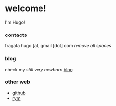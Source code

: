 # welcome! 

I'm Hugo!

### contacts
fragata hugo [at] gmail [dot] com _remove *all* spaces_

### blog

check my _still very newborn_ [blog](https://hugofragata.github.io/blog/)

### other web 

* [github](https://github.com/hugofragata)
* [rym](https://rateyourmusic.com/~hmmmm)

